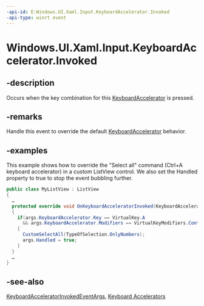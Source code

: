 ```yaml
---
-api-id: E:Windows.UI.Xaml.Input.KeyboardAccelerator.Invoked
-api-type: winrt event
---
```


<!-- Event syntax.
public event TypedEventHandler Invoked<KeyboardAccelerator, KeyboardAcceleratorInvokedEventArgs>
-->

# Windows.UI.Xaml.Input.KeyboardAccelerator.Invoked

## -description
Occurs when the key combination for this [KeyboardAccelerator](keyboardaccelerator.md) is pressed.



## -remarks
Handle this event to override the default [KeyboardAccelerator](keyboardaccelerator.md) behavior.

## -examples
This example shows how to override the "Select all" command (Ctrl+A keyboard accelerator) in a custom ListView control. We also set the Handled property to true to stop the event bubbling further.

```csharp
public class MyListView : ListView
{
  …
  protected override void OnKeyboardAcceleratorInvoked(KeyboardAcceleratorInvokedEventArgs args) 
  {
    if(args.KeyboardAccelerator.Key == VirtualKey.A 
      && args.KeyboardAccelerator.Modifiers == VirtualKeyModifiers.Control)
    {
      CustomSelectAll(TypeOfSelection.OnlyNumbers); 
      args.Handled = true;
    }
  }
  …
}
```

## -see-also
[KeyboardAcceleratorInvokedEventArgs](keyboardacceleratorinvokedeventargs.md), [Keyboard Accelerators](/windows/uwp/design/input/keyboard-accelerators)

